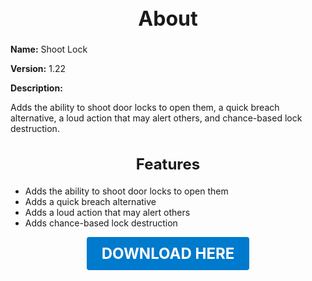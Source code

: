 <h1 style="text-align:center; font-size:2rem; font-weight:bold;">About</h1>

**Name:**
Shoot Lock

**Version:**
1.22

**Description:**

Adds the ability to shoot door locks to open them, a quick breach alternative, a loud action that may alert others, and chance-based lock destruction.

<h2 style="text-align:center; font-size:1.5rem; font-weight:bold;">Features</h2>

- Adds the ability to shoot door locks to open them
- Adds a quick breach alternative
- Adds a loud action that may alert others
- Adds chance-based lock destruction





<p align="center"><a href="https://github.com/LiliaFramework/Modules/raw/refs/heads/gh-pages/shootlock.zip" style="display:inline-block;padding:12px 24px;font-size:1.5rem;font-weight:bold;text-decoration:none;color:#fff;background-color:var(--md-primary-fg-color,#007acc);border-radius:4px;">DOWNLOAD HERE</a></p>